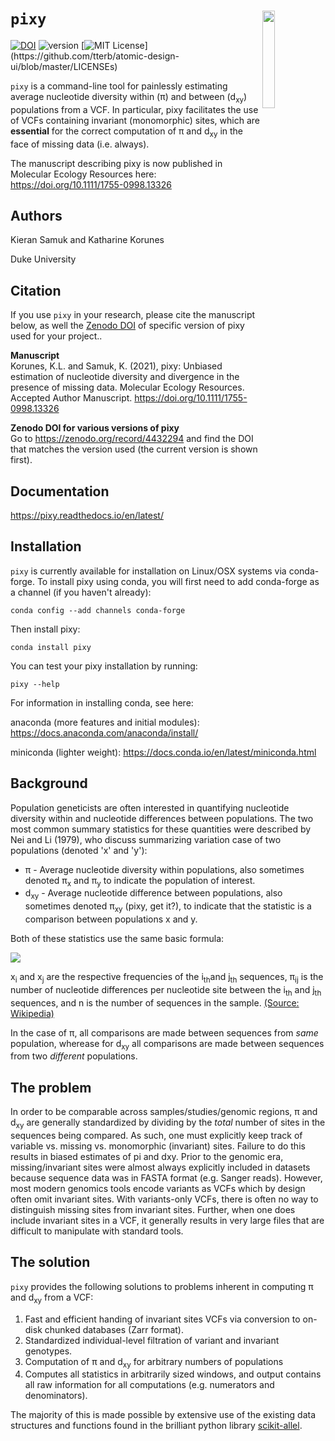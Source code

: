 ``pixy``<img src="https://raw.githubusercontent.com/ksamuk/pixy/master/docs/pixy_logo.png" align="right" width="20%">
====================

[![DOI](https://zenodo.org/badge/181987337.svg)](https://zenodo.org/badge/latestdoi/181987337) ![version](https://img.shields.io/badge/version-0.95.02-blue) [![MIT License](https://img.shields.io/apm/l/atomic-design-ui.svg?)](https://github.com/tterb/atomic-design-ui/blob/master/LICENSEs) 

`pixy` is a command-line tool for painlessly estimating average nucleotide diversity within (π) and between (d<sub>xy</sub>) populations from a VCF. In particular, pixy facilitates the use of VCFs containing invariant (monomorphic) sites, which are **essential** for the correct computation of π and d<sub>xy</sub> in the face of missing data (i.e. always).

The manuscript describing pixy is now published in Molecular Ecology Resources here: https://doi.org/10.1111/1755-0998.13326

## Authors
Kieran Samuk and Katharine Korunes <p>
Duke University
 
## Citation
If you use `pixy` in your research, please cite the manuscript below, as well the [Zenodo DOI](https://doi.org/10.5281/zenodo.4432294) of specific version of pixy used for your project..

**Manuscript**<br>
Korunes, K.L. and Samuk, K. (2021), pixy: Unbiased estimation of nucleotide diversity and divergence in the presence of missing data. Molecular Ecology Resources. Accepted Author Manuscript. https://doi.org/10.1111/1755-0998.13326

**Zenodo DOI for various versions of pixy**<br>
Go to https://zenodo.org/record/4432294 and find the DOI that matches the version used (the current version is shown first).

## Documentation

https://pixy.readthedocs.io/en/latest/

## Installation

`pixy` is currently available for installation on Linux/OSX systems via conda-forge. To install pixy using conda, you will first need to add conda-forge as a channel (if you haven't already):
```
conda config --add channels conda-forge
```

Then install pixy:
```
conda install pixy
```

You can test your pixy installation by running:
```
pixy --help
```

For information in installing conda, see here:

anaconda (more features and initial modules): https://docs.anaconda.com/anaconda/install/

miniconda (lighter weight): https://docs.conda.io/en/latest/miniconda.html

## Background

Population geneticists are often interested in quantifying nucleotide diversity within and nucleotide differences between populations. The two most common summary statistics for these quantities were described by Nei and Li (1979), who discuss summarizing variation case of two populations (denoted 'x' and 'y'):

- π  - Average nucleotide diversity within populations, also sometimes denoted π<sub>x</sub> and π<sub>y</sub> to indicate the population of interest.
- d<sub>xy</sub> - Average nucleotide difference between populations, also sometimes denoted π<sub>xy</sub> (pixy, get it?), to indicate that the statistic is a comparison between populations x and y.

Both of these statistics use the same basic formula:

![](https://wikimedia.org/api/rest_v1/media/math/render/svg/be2956df9d2756a4f051f2516938d4831fcd3771)

x<sub>i</sub> and x<sub>j</sub> are the respective frequencies of the i<sub>th</sub>and j<sub>th</sub> sequences, π<sub>ij</sub> is the number of nucleotide differences per nucleotide site between the  i<sub>th</sub> and j<sub>th</sub> sequences, and n is the number of sequences in the sample. [(Source: Wikipedia)](https://en.wikipedia.org/wiki/Nucleotide_diversity)

In the case of π, all comparisons are made between sequences from *same* population, wherease for d<sub>xy</sub> all comparisons are made between sequences from two *different* populations.

## The problem

In order to be comparable across samples/studies/genomic regions, π and d<sub>xy</sub> are generally standardized by dividing by the *total* number of sites in the sequences being compared. As such, one must explicitly keep track of variable vs. missing vs. monomorphic (invariant) sites. Failure to do this results in biased estimates of pi and dxy. Prior to the genomic era, missing/invariant  sites were almost always explicitly included in datasets because sequence data was in FASTA format (e.g. Sanger reads). However, most modern genomics tools encode variants as VCFs which by design often omit invariant sites. With variants-only VCFs, there is often no way to distinguish missing sites from invariant sites. Further, when one does include invariant sites in a VCF, it generally results in very large files that are difficult to manipulate with standard tools. 

## The solution

`pixy` provides the following solutions to problems inherent in computing π and d<sub>xy</sub> from a VCF: 
 
1. Fast and efficient handing of invariant sites VCFs via conversion to on-disk chunked databases (Zarr format).
2. Standardized individual-level filtration of variant and invariant genotypes.
3. Computation of π and d<sub>xy</sub> for arbitrary numbers of populations 
4. Computes all statistics in arbitrarily sized windows, and output contains all raw information for all computations (e.g. numerators and denominators).

The majority of this is made possible by extensive use of the existing data structures and functions found in the brilliant python library [scikit-allel](https://github.com/cggh/scikit-allel).  
